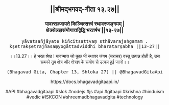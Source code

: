 <center><h2>||श्रीमद्‍भगवद्‍-गीता १३.२७||</h2>
<h3>यावत्सञ्जायते किञ्चित्सत्त्वं स्थावरजङ्गमम् |<br/>क्षेत्रक्षेत्रज्ञसंयोगात्तद्विद्धि भरतर्षभ ||१३-२७||</h3>
<pre>yāvatsañjāyate kiñcitsattvaṃ sthāvarajaṅgamam .<br/>kṣetrakṣetrajñasaṃyogāttadviddhi bharatarṣabha ||13-27||</pre>
<p>।।13.27।। हे भरत श्रेष्ठ ! यावन्मात्र जो कुछ भी स्थावर जंगम (चराचर) वस्तु उत्पन्न होती है, उस सबको तुम क्षेत्र और क्षेत्रज्ञ के संयोग से उत्पन्न हुई जानो।।</p>
<pre>(Bhagavad Gita, Chapter 13, Shloka 27) || @BhagavadGitaApi</pre><p>https://docs.bhagavadgitaapi.in/</p><p>#API #bhagavadgitaapi #slok #nodejs #js #api #gitaapi #krishna #hinduism #vedic #ISKCON #shreemadbhagavadgita #technology</p></center>